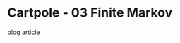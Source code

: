 Cartpole - 03 Finite Markov
=========================================

[blog article](http://kvfrans.com/simple-algoritms-for-solving-cartpole/)    
